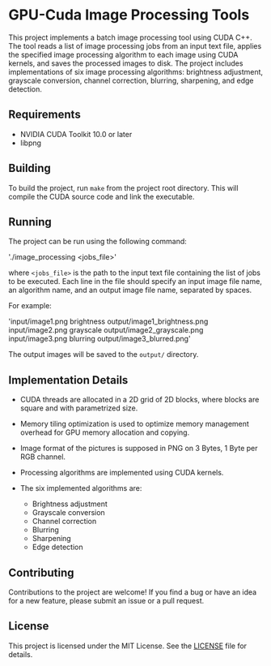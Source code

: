 # GPU-Cuda Image Processing Tools

This project implements a batch image processing tool using CUDA C++. The tool reads a list of image processing jobs from an input text file, applies the specified image processing algorithm to each image using CUDA kernels, and saves the processed images to disk. The project includes implementations of six image processing algorithms: brightness adjustment, grayscale conversion, channel correction, blurring, sharpening, and edge detection.

## Requirements

- NVIDIA CUDA Toolkit 10.0 or later
- libpng

## Building

To build the project, run `make` from the project root directory. This will compile the CUDA source code and link the executable. 

## Running

The project can be run using the following command:

'./image_processing <jobs_file>'


where `<jobs_file>` is the path to the input text file containing the list of jobs to be executed. Each line in the file should specify an input image file name, an algorithm name, and an output image file name, separated by spaces.

For example:

'input/image1.png brightness output/image1_brightness.png
input/image2.png grayscale output/image2_grayscale.png
input/image3.png blurring output/image3_blurred.png'


The output images will be saved to the `output/` directory.

## Implementation Details

- CUDA threads are allocated in a 2D grid of 2D blocks, where blocks are square and with parametrized size.
- Memory tiling optimization is used to optimize memory management overhead for GPU memory allocation and copying.
- Image format of the pictures is supposed in PNG on 3 Bytes, 1 Byte per RGB channel.
- Processing algorithms are implemented using CUDA kernels.
- The six implemented algorithms are:

  - Brightness adjustment
  - Grayscale conversion
  - Channel correction
  - Blurring
  - Sharpening
  - Edge detection

## Contributing

Contributions to the project are welcome! If you find a bug or have an idea for a new feature, please submit an issue or a pull request.

## License

This project is licensed under the MIT License. See the [LICENSE](LICENSE) file for details.
